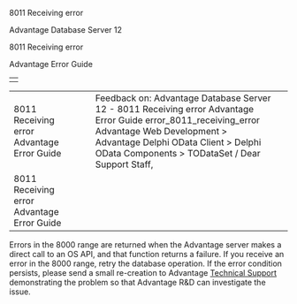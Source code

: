 8011 Receiving error




Advantage Database Server 12  

8011 Receiving error

Advantage Error Guide

|  |
| --- |
|  |

|  |  |  |  |  |
| --- | --- | --- | --- | --- |
| 8011 Receiving error  Advantage Error Guide |  |  | Feedback on: Advantage Database Server 12 - 8011 Receiving error Advantage Error Guide error\_8011\_receiving\_error Advantage Web Development > Advantage Delphi OData Client > Delphi OData Components > TODataSet / Dear Support Staff, |  |
| 8011 Receiving error  Advantage Error Guide |  |  |  |  |

Errors in the 8000 range are returned when the Advantage server makes a direct call to an OS API, and that function returns a failure. If you receive an error in the 8000 range, retry the database operation. If the error condition persists, please send a small re-creation to Advantage [Technical Support](master_technical_support_u_s__and_canada.htm) demonstrating the problem so that Advantage R&D can investigate the issue.